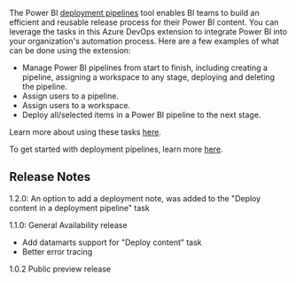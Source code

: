 The Power BI [deployment pipelines](https://docs.microsoft.com/power-bi/create-reports/deployment-pipelines-overview) tool enables BI teams to build an efficient and reusable release process for their Power BI content. You can leverage the tasks in this Azure DevOps extension to integrate Power BI into your organization's automation process. Here are a few examples of what can be done using the extension:
- Manage Power BI pipelines from start to finish, including creating a pipeline, assigning a workspace to any stage, deploying and deleting the pipeline.
- Assign users to a pipeline.
- Assign users to a workspace.
- Deploy all/selected items in a Power BI pipeline to the next stage.

Learn more about using these tasks [here](https://docs.microsoft.com/power-bi/create-reports/deployment-pipelines-automation#use-the-power-bi-automation-tool-extension).

To get started with deployment pipelines, learn more [here](https://docs.microsoft.com/power-bi/create-reports/deployment-pipelines-get-started).

## Release Notes
1.2.0:
An option to add a deployment note, was added to the "Deploy content in a deployment pipeline" task

1.1.0: 
General Availability release
- Add datamarts support for "Deploy content" task
- Better error tracing

1.0.2 
Public preview release
